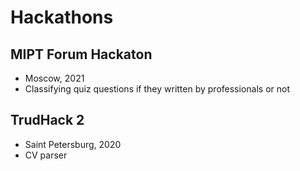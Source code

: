# Hackathons


## MIPT Forum Hackaton

- Moscow, 2021 
- Classifying quiz questions if they written by professionals or not


## TrudHack 2

- Saint Petersburg, 2020 
- CV parser
